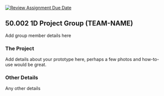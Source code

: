 [![Review Assignment Due Date](https://classroom.github.com/assets/deadline-readme-button-24ddc0f5d75046c5622901739e7c5dd533143b0c8e959d652212380cedb1ea36.svg)](https://classroom.github.com/a/5YTzVbxp)
## 50.002 1D Project Group (TEAM-NAME)

Add group member details here

### The Project

Add details about your prototype here, perhaps a few photos and how-to-use would be great.

### Other Details

Any other details
